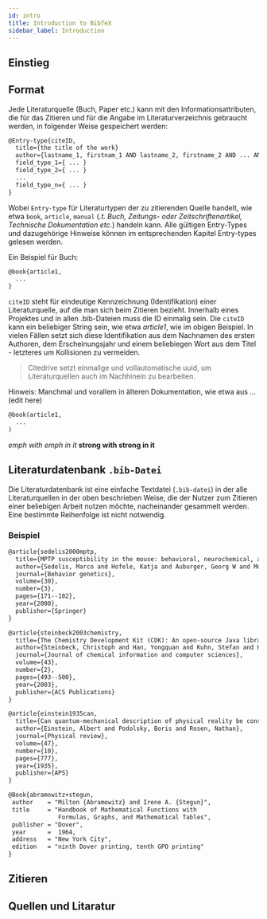 ```yaml
---
id: intro
title: Introduction to BibTeX
sidebar_label: Introduction
---
```


## Einstieg

## Format

Jede Literaturquelle (Buch, Paper etc.) kann mit den Informationsattributen, die für das Zitieren und für die Angabe im Literaturverzeichnis gebraucht werden, in folgender Weise gespeichert werden:

```tex
@Entry-type{citeID,
  title={the title of the work}
  author={lastname_1, firstnam_1 AND lastname_2, firstname_2 AND ... AND lastname_n, firstname_n}
  field_type_1={ ... }
  field_type_2={ ... }
  ...
  field_type_n={ ... }
}
```

Wobei `Entry-type` für Literaturtypen der zu zitierenden Quelle handelt, wie etwa `book`, `article`, `manual` (*.t. Buch, Zeitungs- oder Zeitschriftenartikel, Technische Dokumentation etc.*) handeln kann. Alle gültigen Entry-Types und dazugehörige Hinweise können im entsprechenden Kapitel Entry-types gelesen werden.

Ein Beispiel für Buch:
```tex
@book{article1,
  ...
}
```
`citeID` steht für eindeutige Kennzeichnung (Identifikation) einer Literaturquelle, auf die man sich beim Zitieren bezieht. Innerhalb eines Projektes und in allen .bib-Dateien muss die ID einmalig sein.
Die `citeID` kann ein beliebiger String sein, wie etwa *article1*, wie im obigen Beispiel. In vielen Fällen setzt sich diese Identifikation aus dem Nachnamen des ersten Authoren, dem Erscheinungsjahr und einem beliebiegen Wort aus dem Titel - letzteres um Kollisionen zu vermeiden.

>  Citedrive setzt einmalige und vollautomatische uuid, um Literaturquellen auch im Nachhinein zu bearbeiten.

Hinweis: Manchmal und vorallem in älteren Dokumentation, wie etwa aus ... (edit here)


```tex
@book(article1,
  ...
)
```





*emph *with emph* in it*
**strong **with strong** in it**

## Literaturdatenbank `.bib-Datei`

Die Literaturdatenbank ist eine einfache Textdatei (`.bib-datei`) in der alle Literaturquellen in der oben beschrieben Weise, die der Nutzer zum Zitieren einer beliebigen Arbeit nutzen möchte, nacheinander gesammelt werden. Eine bestimmte Reihenfolge ist nicht notwendig.

### Beispiel

```tex
@article{sedelis2000mptp,
  title={MPTP susceptibility in the mouse: behavioral, neurochemical, and histological analysis of gender and strain differences},
  author={Sedelis, Marco and Hofele, Katja and Auburger, Georg W and Morgan, Sarah and Huston, Joseph P and Schwarting, Rainer KW},
  journal={Behavior genetics},
  volume={30},
  number={3},
  pages={171--182},
  year={2000},
  publisher={Springer}
}

@article{steinbeck2003chemistry,
  title={The Chemistry Development Kit (CDK): An open-source Java library for chemo-and bioinformatics},
  author={Steinbeck, Christoph and Han, Yongquan and Kuhn, Stefan and Horlacher, Oliver and Luttmann, Edgar and Willighagen, Egon},
  journal={Journal of chemical information and computer sciences},
  volume={43},
  number={2},
  pages={493--500},
  year={2003},
  publisher={ACS Publications}
}

@article{einstein1935can,
  title={Can quantum-mechanical description of physical reality be considered complete?},
  author={Einstein, Albert and Podolsky, Boris and Rosen, Nathan},
  journal={Physical review},
  volume={47},
  number={10},
  pages={777},
  year={1935},
  publisher={APS}
}

@Book{abramowitz+stegun,
 author    = "Milton {Abramowitz} and Irene A. {Stegun}",
 title     = "Handbook of Mathematical Functions with
              Formulas, Graphs, and Mathematical Tables",
 publisher = "Dover",
 year      =  1964,
 address   = "New York City",
 edition   = "ninth Dover printing, tenth GPO printing"
}

```

## Zitieren





## Quellen und Litaratur
